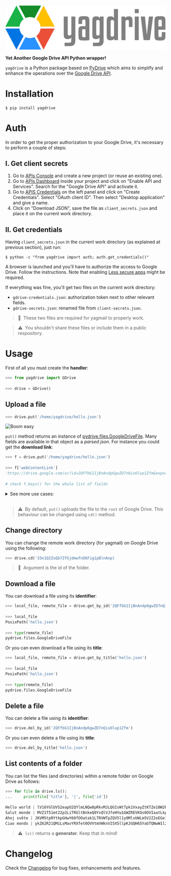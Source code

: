 ![yagdrive-logo](https://raw.githubusercontent.com/sdelquin/yagdrive/main/yagdrive-logo.svg)

**Yet Another Google Drive API Python wrapper!**

`yagdrive` is a Python package based on [PyDrive](https://pythonhosted.org/PyDrive/) which aims to simplify and enhance the operations over the [Google Drive API](https://developers.google.com/drive).

# Installation

```console
$ pip install yagdrive
```

# Auth

In order to get the proper authorization to your Google Drive, it's necessary to perform a couple of steps:

## I. Get client secrets

1. Go to [APIs Console](https://console.cloud.google.com/) and create a new project (or reuse an existing one).
2. Go to [APIs Dashboard](https://console.cloud.google.com/apis/dashboard) inside your project and click on "Enable API and Services". Search for the "Google Drive API" and activate it.
3. Go to [APIS Credentials](https://console.cloud.google.com/apis/credentials) on the left panel and click on "Create Credentials". Select "OAuth client ID". Then select "Desktop application" and give a name.
4. Click on "Download JSON", save the file as `client_secrets.json` and place it on the current work directory.

## II. Get credentials

Having `client_secrets.json` in the current work directory (as explained at previous section), just run:

```console
$ python -c "from yagdrive import auth; auth.get_credentials()"
```

A browser is launched and you'll have to authorize the access to Google Drive. Follow the instructions. Note that enabling [Less secure apps](https://support.google.com/accounts/answer/6010255) might be required.

If everything was fine, you'll get two files on the current work directory:

- `gdrive-credentials.json`: authorization token next to other relevant fields.
- `gdrive-secrets.json`: renamed file from `client-secrets.json`.

> 🎒 &nbsp;These two files are required for yagmail to properly work.

> ⚠️️ &nbsp;You shouldn't share these files or include them in a public respository.

# Usage

First of all you must create the **handler**:

```python
>>> from yagdrive import GDrive

>>> drive = GDrive()
```

## Upload a file

```python
>>> drive.put('/home/yagdrive/hello.json')
```

![Boom easy](https://i.imgur.com/UIMz2Lu.gif)

`put()` method returns an instance of [pydrive.files.GoogleDriveFile](https://pythonhosted.org/PyDrive/pydrive.html#pydrive.files.GoogleDriveFile). Many fields are available in that object as a _parsed json_. For instance you could get the **download link**:

```python
>>> f = drive.put('/home/yagdrive/hello.json')

>>> f['webContentLink']
'https://drive.google.com/uc?id=2QFfbG1IjBnAndp6gwZD7nQixOlup1Zfm&export=download'

# check f.keys() for the whole list of fields
```

<details>
  <summary>See more use cases:</summary>

```python
# Set a custom title for the uploaded file
>>> drive.put('/home/yagdrive/hello.json', title='Say hi to the world')
# Do not overwrite files with the same name
>>> drive.put('/home/yagdrive/hello.json', overwrite=False)
```

</details><br>

> ⚠️️ &nbsp;By default, `put()` uploads the file to the `root` of Google Drive. This behaviour can be changed using `cd()` method.

## Change directory

You can change the remote work directory (for yagmail) on Google Drive using the following:

```python
>>> drive.cd('IOx1Q2ZuQb7ZfGjdmwfnD6Fig1pBlnAnp)
```

> 🎒 &nbsp;Argument is the id of the folder.

## Download a file

You can download a file using its **identifier**:

```python
>>> local_file, remote_file = drive.get_by_id('2QFfbG1IjBnAndp6gwZD7nQixOlup1Zfm')

>>> local_file
PosixPath('hello.json')

>>> type(remote_file)
pydrive.files.GoogleDriveFile
```

Or you can even download a file using its **title**:

```python
>>> local_file, remote_file = drive.get_by_title('hello.json')

>>> local_file
PosixPath('hello.json')

>>> type(remote_file)
pydrive.files.GoogleDriveFile
```

## Delete a file

You can delete a file using its **identifier**:

```python
>>> drive.del_by_id('2QFfbG1IjBnAndp6gwZD7nQixOlup1Zfm')
```

Or you can even delete a file using its **title**:

```python
>>> drive.del_by_title('hello.json')
```

## List contents of a folder

You can list the files (and directories) within a remote folder on Google Drive as follows:

```python
>>> for file in drive.ls():
...     print(file['title'], '|', file['id'])

Hello world | lV16YGlUV52eapO2QYlmLNQw0pRkvMJLQGIsWtTpk1VxayZtKTZe10W2RtEXiB655XVnMHfO
Salut monde | MVZ1T51mt22p2LiTRGltBnkeQ0YvQlVJfeHYw1GWZREVKOs0OVIaatLkpQpx566XUyNlMW5X
Ahoj světe | JKVM5tpRYtkpGHwY60fOOatak1LTRVWTpZQV5l1y0MlxUWLm5V2Z2eEGe1NQXn6lXIQsi2vB
Ciao mondo | ykZ62R21QMiLsMavYRXfet0OVVtmVWknVI5X5llpKJGQH65YaGTQNwW1l21xBEp0TOtpLUeZ
```

> ⚠️️ &nbsp;`ls()` returns a **generator**. Keep that in mind!

# Changelog

Check the [Changelog](CHANGELOG.md) for bug fixes, enhancements and features.
